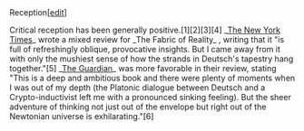 ##
Reception[[edit](/w/index.php?title=The\_Fabric\_of\_Reality&action=edit&section=4
"Edit section: Reception")]

Critical reception has been generally positive.[1][2][3][4] \_[The New York
Times](/wiki/The\_New\_York\_Times "The New York Times")\_ wrote a mixed review
for \_The Fabric of Reality\_ , writing that it "is full of refreshingly
oblique, provocative insights. But I came away from it with only the mushiest
sense of how the strands in Deutsch's tapestry hang together."[5] \_[The
Guardian](/wiki/The\_Guardian "The Guardian")\_ was more favorable in their
review, stating "This is a deep and ambitious book and there were plenty of
moments when I was out of my depth (the Platonic dialogue between Deutsch and
a Crypto-inductivist left me with a pronounced sinking feeling). But the sheer
adventure of thinking not just out of the envelope but right out of the
Newtonian universe is exhilarating."[6]
